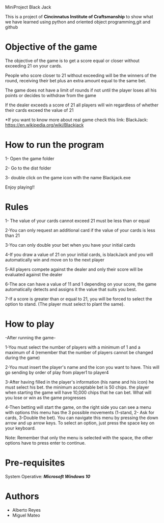 MiniProject Black Jack

This is a project of **Cincinnatus Institute of Craftsmanship** to show what we have learned using python and oriented object programming,git and github


# Objective of the game


The objective of the game is to get a score equal or closer without exceeding 21 on your cards.

People who score closer to 21 without exceeding will be the winners of the round, receiving their bet plus an extra amount equal to the same bet.

The game does not have a limit of rounds if not until the player loses all his points or decides to withdraw from the game

If the dealer exceeds a score of 21 all players will win regardless of whether their cards exceed the value of 21




*If you want to know more about real game check this link: 
BlackJack: https://en.wikipedia.org/wiki/Blackjack
      


# How to run the program 


1- Open the game folder

2- Go to the dist folder

3- double click on the game icon with the name Blackjack.exe

Enjoy playing!!
 
 
# Rules


1- The value of your cards cannot exceed 21 must be less than or equal

2-You can only request an additional card if the value of your cards is less than 21

3-You can only double your bet when you have your initial cards

4-If you draw a value of 21 on your initial cards, is blackJack and you will automatically win and move on to the next player

5-All players compete against the dealer and only their score will be evaluated against the dealer

6-The ace can have a value of 11 and 1 depending on your score, the game automatically detects and assigns it the value that suits you best.

7-If a score is greater than or equal to 21, you will be forced to select the option to stand. (The player must select to plant the same).


# How to play

-After running the game-

1-You must select the number of players with a minimum of 1 and a maximum of 4 (remember that the number of players cannot be changed during the game)

2-You must insert the player's name and the icon you want to have. This will go sending by order of play from player1 to player4

3-After having filled in the player's information (his name and his icon) he must select his bet. the minimum acceptable bet is 50 chips. the player when starting 
the game will have 10,000 chips that he can bet. What will you lose or win as the game progresses

4-Then betting will start the game, on the right side you can see a menu with options this menu has the 3 possible movements (1-stand, 2- Ask for cards, 3-Double the bet). 
You can navigate this menu by pressing the down arrow and up arrow keys. To select an option, just press the space key on your keyboard.

Note: Remember that only the menu is selected with the space, the other options have to press enter to continue.


# Pre-requisites


System Operative:
***Microsoft Windows 10***


# Authors


* Alberto Reyes
* Miguel Mateo
